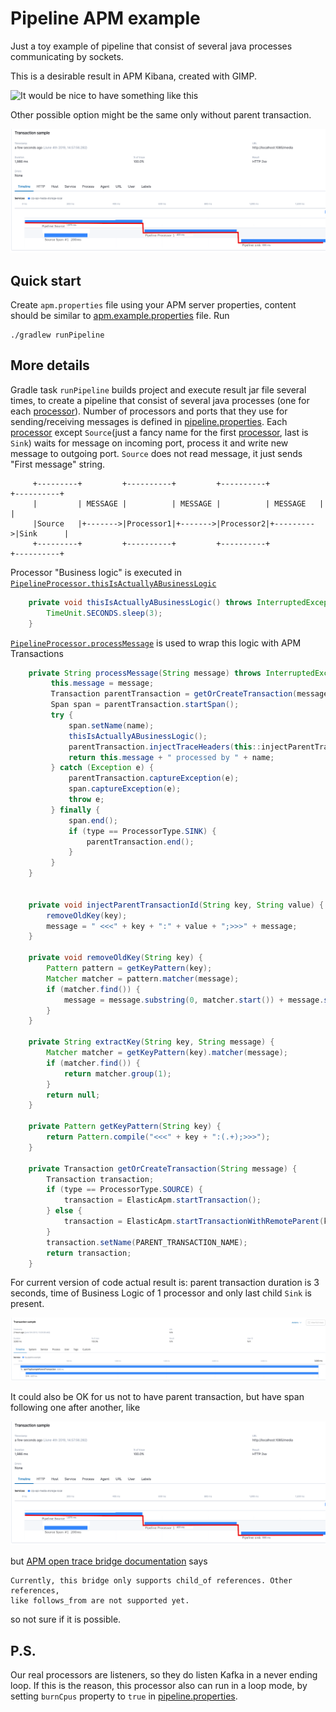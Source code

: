 # Pipeline APM example
Just a toy example of pipeline that consist of several java processes communicating by sockets.
 
This is a desirable result in APM Kibana, created with GIMP.

![It would be nice to have something like this](imgs/apm-example.png?raw=true "APM Kibana: Expected with parent")

Other possible option might be the same only without parent transaction.

![It would be nice to have something like this](imgs/apm-example2.png?raw=true "APM Kibana: Expected wihtout parent")


## Quick start
Create `apm.properties` file using your APM server properties, content should be similar to [apm.example.properties](apm.example.properties) file.
Run
```
./gradlew runPipeline
```

## More details
Gradle task `runPipeline` builds project and execute result jar file several times, to create a pipeline that consist of several
java processes (one for each [processor](src/main/java/org/pipelineexample/apm/processor/PipelineProcessor.java)).
Number of processors and ports that they use for sending/receiving messages is defined in [pipeline.properties](pipeline.properties). 
Each [processor](src/main/java/org/pipelineexample/apm/processor/PipelineProcessor.java) except `Source`(just a fancy name for the first [processor](src/main/java/org/pipelineexample/apm/processor/PipelineProcessor.java), last is `Sink`) waits for message on incoming port,
process it and write new message to outgoing port. `Source` does not read message, it just sends "First message" string.

```
     +---------+         +----------+         +----------+           +----------+
     |         | MESSAGE |          | MESSAGE |          | MESSAGE   |          |
     |Source   |+------->|Processor1|+------->|Processor2|+--------->|Sink      |
     +---------+         +----------+         +----------+           +----------+
```

Processor "Business logic" is executed in [`PipelineProcessor.thisIsActuallyABusinessLogic`](src/main/java/org/pipelineexample/apm/processor/PipelineProcessor.java)

```java
    private void thisIsActuallyABusinessLogic() throws InterruptedException {
        TimeUnit.SECONDS.sleep(3);
    }
```
[`PipelineProcessor.processMessage`](src/main/java/org/pipelineexample/apm/processor/PipelineProcessor.java) is used to wrap this logic with APM Transactions

```java
    private String processMessage(String message) throws InterruptedException {
         this.message = message;
         Transaction parentTransaction = getOrCreateTransaction(message);
         Span span = parentTransaction.startSpan();
         try {
             span.setName(name);
             thisIsActuallyABusinessLogic();
             parentTransaction.injectTraceHeaders(this::injectParentTransactionId);
             return this.message + " processed by " + name;
         } catch (Exception e) {
             parentTransaction.captureException(e);
             span.captureException(e);
             throw e;
         } finally {
             span.end();
             if (type == ProcessorType.SINK) {
                 parentTransaction.end();
             }
         }
    }
    

    private void injectParentTransactionId(String key, String value) {
        removeOldKey(key);
        message = " <<<" + key + ":" + value + ";>>>" + message;
    }

    private void removeOldKey(String key) {
        Pattern pattern = getKeyPattern(key);
        Matcher matcher = pattern.matcher(message);
        if (matcher.find()) {
            message = message.substring(0, matcher.start()) + message.substring(matcher.end());
        }
    }

    private String extractKey(String key, String message) {
        Matcher matcher = getKeyPattern(key).matcher(message);
        if (matcher.find()) {
            return matcher.group(1);
        }
        return null;
    }

    private Pattern getKeyPattern(String key) {
        return Pattern.compile("<<<" + key + ":(.+);>>>");
    }

    private Transaction getOrCreateTransaction(String message) {
        Transaction transaction;
        if (type == ProcessorType.SOURCE) {
            transaction = ElasticApm.startTransaction();
        } else {
            transaction = ElasticApm.startTransactionWithRemoteParent(key -> extractKey(key, message));
        }
        transaction.setName(PARENT_TRANSACTION_NAME);
        return transaction;
    }
``` 

For current version of code actual result is: parent transaction duration is 3 seconds, time of Business Logic of 1 processor
and only last child `Sink` is present.


![But we actually have this](imgs/actual_result.png?raw=true "APM Kibana: Actual")


It could also be OK for us not to have parent transaction, but have span following one after another, like

![It would be nice to have something like this](imgs/apm-example2.png?raw=true "APM Kibana: Other OK result")


but [APM open trace bridge documentation](https://www.elastic.co/guide/en/apm/agent/java/current/opentracing-bridge.html) says
```
Currently, this bridge only supports child_of references. Other references, 
like follows_from are not supported yet.
``` 
so not sure if it is possible.

## P.S.
Our real processors are listeners, so they do listen Kafka in a never ending loop. If this is the reason, this processor
also can run in a loop mode, by setting `burnCpus` property to `true` in [pipeline.properties](pipeline.properties). 